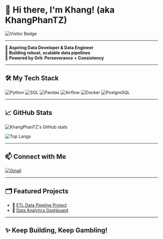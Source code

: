 # 👋 Hi there, I'm Khang! (aka KhangPhanTZ)

![Visitor Badge](https://visitor-badge.laobi.icu/badge?page_id=KhangPhanTZ)

---

🚀 **Aspiring Data Developer & Data Engineer**  
🎯 **Building robust, scalable data pipelines**  
💪 **Powered by Grit: Perseverance + Consistency**

---

## 🛠️ My Tech Stack

![Python](https://img.shields.io/badge/-Python-3776AB?style=flat-square&logo=Python&logoColor=white)
![SQL](https://img.shields.io/badge/-SQL-4479A1?style=flat-square&logo=postgresql&logoColor=white)
![Pandas](https://img.shields.io/badge/-Pandas-150458?style=flat-square&logo=pandas&logoColor=white)
![Airflow](https://img.shields.io/badge/-Apache%20Airflow-017CEE?style=flat-square&logo=apache-airflow&logoColor=white)
![Docker](https://img.shields.io/badge/-Docker-2496ED?style=flat-square&logo=docker&logoColor=white)
![PostgreSQL](https://img.shields.io/badge/-PostgreSQL-336791?style=flat-square&logo=postgresql&logoColor=white)

---

## 📈 GitHub Stats

![KhangPhanTZ's GitHub stats](https://github-readme-stats.vercel.app/api?username=KhangPhanTZ&show_icons=true&theme=default&hide=issues)

![Top Langs](https://github-readme-stats.vercel.app/api/top-langs/?username=KhangPhanTZ&layout=compact)

---

## 📫 Connect with Me

[![Gmail](https://img.shields.io/badge/Gmail-khangphantz@gmail.com-D14836?style=flat-square&logo=gmail&logoColor=white)](mailto:khangptv@gmail.com)

---

## 🗂️ Featured Projects

- 🔗 [ETL Data Pipeline Project](#)
- 🔗 [Data Analytics Dashboard](#)

---

## ✨ Keep Building, Keep Gambling!  
